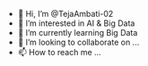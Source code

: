 - 👋 Hi, I’m @TejaAmbati-02
- 👀 I’m interested in AI & Big Data
- 🌱 I’m currently learning Big Data
- 💞️ I’m looking to collaborate on ...
- 📫 How to reach me ...

<!---
TejaAmbati-02/TejaAmbati-02 is a ✨ special ✨ repository because its `README.md` (this file) appears on your GitHub profile.
You can click the Preview link to take a look at your changes.
--->
